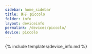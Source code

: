 ```yaml
---
sidebar: home_sidebar
title: 关于 piccolo
folder: info
layout: deviceinfo
permalink: /devices/piccolo/
device: piccolo
---
```

{% include templates/device_info.md %}
